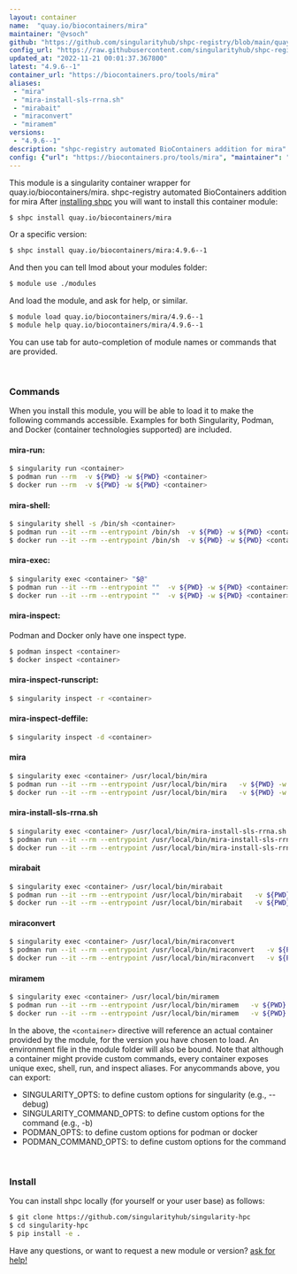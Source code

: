 ```yaml
---
layout: container
name:  "quay.io/biocontainers/mira"
maintainer: "@vsoch"
github: "https://github.com/singularityhub/shpc-registry/blob/main/quay.io/biocontainers/mira/container.yaml"
config_url: "https://raw.githubusercontent.com/singularityhub/shpc-registry/main/quay.io/biocontainers/mira/container.yaml"
updated_at: "2022-11-21 00:01:37.367800"
latest: "4.9.6--1"
container_url: "https://biocontainers.pro/tools/mira"
aliases:
 - "mira"
 - "mira-install-sls-rrna.sh"
 - "mirabait"
 - "miraconvert"
 - "miramem"
versions:
 - "4.9.6--1"
description: "shpc-registry automated BioContainers addition for mira"
config: {"url": "https://biocontainers.pro/tools/mira", "maintainer": "@vsoch", "description": "shpc-registry automated BioContainers addition for mira", "latest": {"4.9.6--1": "sha256:f4c88e806e307861cf65f5d3bbbf5056007838540dc3647a3850579d95984c18"}, "tags": {"4.9.6--1": "sha256:f4c88e806e307861cf65f5d3bbbf5056007838540dc3647a3850579d95984c18"}, "docker": "quay.io/biocontainers/mira", "aliases": {"mira": "/usr/local/bin/mira", "mira-install-sls-rrna.sh": "/usr/local/bin/mira-install-sls-rrna.sh", "mirabait": "/usr/local/bin/mirabait", "miraconvert": "/usr/local/bin/miraconvert", "miramem": "/usr/local/bin/miramem"}}
---
```


This module is a singularity container wrapper for quay.io/biocontainers/mira.
shpc-registry automated BioContainers addition for mira
After [installing shpc](#install) you will want to install this container module:


```bash
$ shpc install quay.io/biocontainers/mira
```

Or a specific version:

```bash
$ shpc install quay.io/biocontainers/mira:4.9.6--1
```

And then you can tell lmod about your modules folder:

```bash
$ module use ./modules
```

And load the module, and ask for help, or similar.

```bash
$ module load quay.io/biocontainers/mira/4.9.6--1
$ module help quay.io/biocontainers/mira/4.9.6--1
```

You can use tab for auto-completion of module names or commands that are provided.

<br>

### Commands

When you install this module, you will be able to load it to make the following commands accessible.
Examples for both Singularity, Podman, and Docker (container technologies supported) are included.

#### mira-run:

```bash
$ singularity run <container>
$ podman run --rm  -v ${PWD} -w ${PWD} <container>
$ docker run --rm  -v ${PWD} -w ${PWD} <container>
```

#### mira-shell:

```bash
$ singularity shell -s /bin/sh <container>
$ podman run --it --rm --entrypoint /bin/sh  -v ${PWD} -w ${PWD} <container>
$ docker run --it --rm --entrypoint /bin/sh  -v ${PWD} -w ${PWD} <container>
```

#### mira-exec:

```bash
$ singularity exec <container> "$@"
$ podman run --it --rm --entrypoint ""  -v ${PWD} -w ${PWD} <container> "$@"
$ docker run --it --rm --entrypoint ""  -v ${PWD} -w ${PWD} <container> "$@"
```

#### mira-inspect:

Podman and Docker only have one inspect type.

```bash
$ podman inspect <container>
$ docker inspect <container>
```

#### mira-inspect-runscript:

```bash
$ singularity inspect -r <container>
```

#### mira-inspect-deffile:

```bash
$ singularity inspect -d <container>
```


#### mira

```bash
$ singularity exec <container> /usr/local/bin/mira
$ podman run --it --rm --entrypoint /usr/local/bin/mira   -v ${PWD} -w ${PWD} <container> -c " $@"
$ docker run --it --rm --entrypoint /usr/local/bin/mira   -v ${PWD} -w ${PWD} <container> -c " $@"
```


#### mira-install-sls-rrna.sh

```bash
$ singularity exec <container> /usr/local/bin/mira-install-sls-rrna.sh
$ podman run --it --rm --entrypoint /usr/local/bin/mira-install-sls-rrna.sh   -v ${PWD} -w ${PWD} <container> -c " $@"
$ docker run --it --rm --entrypoint /usr/local/bin/mira-install-sls-rrna.sh   -v ${PWD} -w ${PWD} <container> -c " $@"
```


#### mirabait

```bash
$ singularity exec <container> /usr/local/bin/mirabait
$ podman run --it --rm --entrypoint /usr/local/bin/mirabait   -v ${PWD} -w ${PWD} <container> -c " $@"
$ docker run --it --rm --entrypoint /usr/local/bin/mirabait   -v ${PWD} -w ${PWD} <container> -c " $@"
```


#### miraconvert

```bash
$ singularity exec <container> /usr/local/bin/miraconvert
$ podman run --it --rm --entrypoint /usr/local/bin/miraconvert   -v ${PWD} -w ${PWD} <container> -c " $@"
$ docker run --it --rm --entrypoint /usr/local/bin/miraconvert   -v ${PWD} -w ${PWD} <container> -c " $@"
```


#### miramem

```bash
$ singularity exec <container> /usr/local/bin/miramem
$ podman run --it --rm --entrypoint /usr/local/bin/miramem   -v ${PWD} -w ${PWD} <container> -c " $@"
$ docker run --it --rm --entrypoint /usr/local/bin/miramem   -v ${PWD} -w ${PWD} <container> -c " $@"
```



In the above, the `<container>` directive will reference an actual container provided
by the module, for the version you have chosen to load. An environment file in the
module folder will also be bound. Note that although a container
might provide custom commands, every container exposes unique exec, shell, run, and
inspect aliases. For anycommands above, you can export:

 - SINGULARITY_OPTS: to define custom options for singularity (e.g., --debug)
 - SINGULARITY_COMMAND_OPTS: to define custom options for the command (e.g., -b)
 - PODMAN_OPTS: to define custom options for podman or docker
 - PODMAN_COMMAND_OPTS: to define custom options for the command

<br>

### Install

You can install shpc locally (for yourself or your user base) as follows:

```bash
$ git clone https://github.com/singularityhub/singularity-hpc
$ cd singularity-hpc
$ pip install -e .
```

Have any questions, or want to request a new module or version? [ask for help!](https://github.com/singularityhub/singularity-hpc/issues)